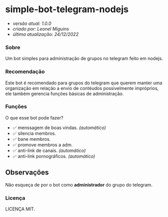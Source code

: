 # simple-bot-telegram-nodejs

 * _versão atual: 1.0.0_
 * _criado por: Leonel Miguins_
 * _última atualização: 24/12/2022_


###  Sobre

Um bot simples para administração de grupos no telegram feito em nodejs.

###  Recomendação

Este bot é recomendado para grupos do telegram que querem manter uma organização em
relação a envio de contéudos possivelmente impróprios, ele também gerencia funções básicas de administração.

###  Funções

O que esse bot pode fazer?

* ✅ menssagem de boas vindas. _(automático)_
* ✅ silencia membros.
* ✅ bane membros.
* ✅ promove membros a adm.
* ✅ anti-link de canais. _(automático)_
* ✅ anti-link pornográficos. _(automático)_

## Observações

Não esqueça de por o bot como **administrador** do grupo do telegram.

### Licença

LICENÇA MIT.




